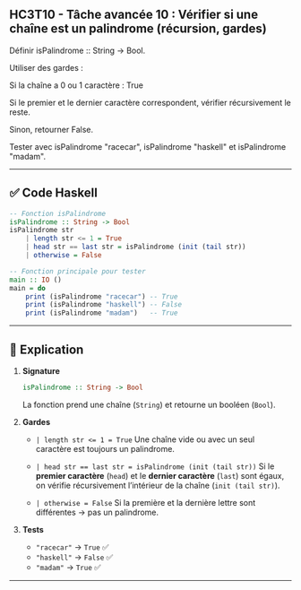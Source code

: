 ## HC3T10 - Tâche avancée 10 : Vérifier si une chaîne est un palindrome (récursion, gardes)

Définir isPalindrome :: String -> Bool.

Utiliser des gardes :

Si la chaîne a 0 ou 1 caractère : True

Si le premier et le dernier caractère correspondent, vérifier récursivement le reste.

Sinon, retourner False.

Tester avec isPalindrome "racecar", isPalindrome "haskell" et isPalindrome "madam".

---

## ✅ Code Haskell

```haskell
-- Fonction isPalindrome
isPalindrome :: String -> Bool
isPalindrome str
    | length str <= 1 = True
    | head str == last str = isPalindrome (init (tail str))
    | otherwise = False

-- Fonction principale pour tester
main :: IO ()
main = do
    print (isPalindrome "racecar") -- True
    print (isPalindrome "haskell") -- False
    print (isPalindrome "madam")   -- True
```

---

## 🧠 Explication

1. **Signature**

   ```haskell
   isPalindrome :: String -> Bool
   ```

   La fonction prend une chaîne (`String`) et retourne un booléen (`Bool`).

2. **Gardes**

   * `| length str <= 1 = True`
     Une chaîne vide ou avec un seul caractère est toujours un palindrome.

   * `| head str == last str = isPalindrome (init (tail str))`
     Si le **premier caractère** (`head`) et le **dernier caractère** (`last`) sont égaux, on vérifie récursivement l’intérieur de la chaîne (`init (tail str)`).

   * `| otherwise = False`
     Si la première et la dernière lettre sont différentes → pas un palindrome.

3. **Tests**

   * `"racecar"` → `True` ✅
   * `"haskell"` → `False` ✅
   * `"madam"` → `True` ✅

---

